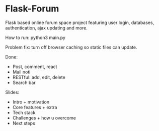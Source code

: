 # Flask-Forum
Flask based online forum space project featuring user login, databases, authentication, ajax updating and more.

How to run: python3 main.py 

Problem fix: turn off browser caching so static files can update.

Done:
- Post, comment, react
- Mail noti
- RESTful: add, edit, delete
- Search bar

Slides:
- Intro + motivation
- Core features + extra
- Tech stack
- Challenges + how u overcome
- Next steps

